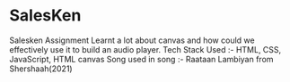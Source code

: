 # SalesKen
Salesken Assignment
Learnt a lot about canvas and how could we effectively use it to build an audio player. 
Tech Stack Used :- HTML, CSS, JavaScript, HTML canvas
Song used in song :- Raataan Lambiyan from Shershaah(2021)